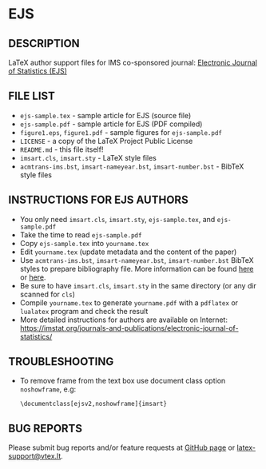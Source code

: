 # EJS

## DESCRIPTION

LaTeX author support files for IMS co-sponsored journal: 
[Electronic Journal of Statistics (EJS)](https://imstat.org/journals-and-publications/electronic-journal-of-statistics/)

## FILE LIST

-   `ejs-sample.tex` - sample article for EJS (source file)
-   `ejs-sample.pdf` - sample article for EJS (PDF compiled)
-   `figure1.eps`, `figure1.pdf` - sample figures for `ejs-sample.pdf`
-   `LICENSE` - a copy of the LaTeX Project Public License
-   `README.md` - this file itself!
-   `imsart.cls`, `imsart.sty` - LaTeX style files
-   `acmtrans-ims.bst`, `imsart-nameyear.bst`, `imsart-number.bst` - BibTeX style files

## INSTRUCTIONS FOR EJS AUTHORS

-   You only need `imsart.cls`, `imsart.sty`, `ejs-sample.tex`, and `ejs-sample.pdf`
-   Take the time to read `ejs-sample.pdf`
-   Copy `ejs-sample.tex` into `yourname.tex`
-   Edit `yourname.tex` (update metadata and the content of the paper)
-   Use `acmtrans-ims.bst`, `imsart-nameyear.bst`, `imsart-number.bst` BibTeX styles to prepare bibliography file. 
    More information can be found [here](http://www.bibtex.org/Using/) 
    or [here](https://www.latex-tutorial.com/tutorials/bibtex/).
-   Be sure to have `imsart.cls`, `imsart.sty` in the same directory (or any dir scanned for `cls`)
-   Compile `yourname.tex` to generate `yourname.pdf` with a `pdflatex` or `lualatex` program and check the result
-   More detailed instructions for authors are available on Internet: https://imstat.org/journals-and-publications/electronic-journal-of-statistics/

## TROUBLESHOOTING

-   To remove frame from the text box use document class option `noshowframe`, e.g:

        \documentclass[ejsv2,noshowframe]{imsart}

## BUG REPORTS

Please submit bug reports and/or feature requests
at [GitHub page](https://github.com/vtex-soft/texsupport.ims_cosponsored-ejs/issues) or 
[latex-support@vtex.lt](mailto:latex-support@vtex.lt).
